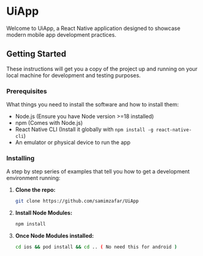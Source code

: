# UiApp
 
Welcome to UiApp, a React Native application designed to showcase modern mobile app development practices.

## Getting Started

These instructions will get you a copy of the project up and running on your local machine for development and testing purposes.

### Prerequisites

What things you need to install the software and how to install them:

- Node.js (Ensure you have Node version >=18 installed)
- npm (Comes with Node.js)
- React Native CLI (Install it globally with `npm install -g react-native-cli`)
- An emulator or physical device to run the app

### Installing

A step by step series of examples that tell you how to get a development environment running:

1. **Clone the repo:**
   ```bash
   git clone https://github.com/samimzafar/UiApp
2. **Install Node Modules:**
   ```bash
   npm install
3. **Once Node Modules installed:**
   ```bash
   cd ios && pod install && cd .. ( No need this for android )
